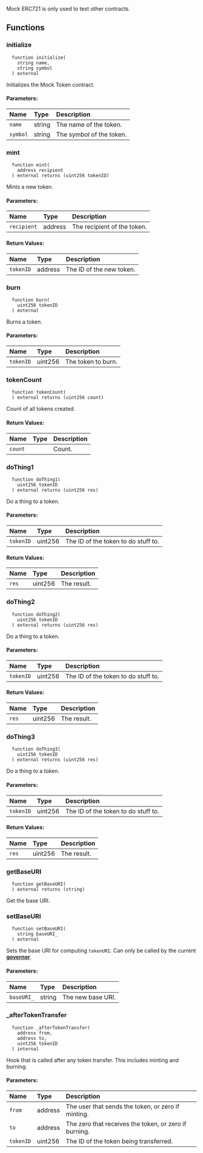 Mock ERC721 is only used to test other contracts.


## Functions
### initialize
```solidity
  function initialize(
    string name,
    string symbol
  ) external
```
Initializes the Mock Token contract.


#### Parameters:
| Name | Type | Description                                                          |
| :--- | :--- | :------------------------------------------------------------------- |
|`name` | string | The name of the token.
|`symbol` | string | The symbol of the token.

### mint
```solidity
  function mint(
    address recipient
  ) external returns (uint256 tokenID)
```
Mints a new token.


#### Parameters:
| Name | Type | Description                                                          |
| :--- | :--- | :------------------------------------------------------------------- |
|`recipient` | address | The recipient of the token.

#### Return Values:
| Name                           | Type          | Description                                                                  |
| :----------------------------- | :------------ | :--------------------------------------------------------------------------- |
|`tokenID`| address | The ID of the new token.
### burn
```solidity
  function burn(
    uint256 tokenID
  ) external
```
Burns a token.


#### Parameters:
| Name | Type | Description                                                          |
| :--- | :--- | :------------------------------------------------------------------- |
|`tokenID` | uint256 | The token to burn.

### tokenCount
```solidity
  function tokenCount(
  ) external returns (uint256 count)
```
Count of all tokens created.



#### Return Values:
| Name                           | Type          | Description                                                                  |
| :----------------------------- | :------------ | :--------------------------------------------------------------------------- |
|`count`|  | Count.
### doThing1
```solidity
  function doThing1(
    uint256 tokenID
  ) external returns (uint256 res)
```
Do a thing to a token.


#### Parameters:
| Name | Type | Description                                                          |
| :--- | :--- | :------------------------------------------------------------------- |
|`tokenID` | uint256 | The ID of the token to do stuff to.

#### Return Values:
| Name                           | Type          | Description                                                                  |
| :----------------------------- | :------------ | :--------------------------------------------------------------------------- |
|`res`| uint256 | The result.
### doThing2
```solidity
  function doThing2(
    uint256 tokenID
  ) external returns (uint256 res)
```
Do a thing to a token.


#### Parameters:
| Name | Type | Description                                                          |
| :--- | :--- | :------------------------------------------------------------------- |
|`tokenID` | uint256 | The ID of the token to do stuff to.

#### Return Values:
| Name                           | Type          | Description                                                                  |
| :----------------------------- | :------------ | :--------------------------------------------------------------------------- |
|`res`| uint256 | The result.
### doThing3
```solidity
  function doThing3(
    uint256 tokenID
  ) external returns (uint256 res)
```
Do a thing to a token.


#### Parameters:
| Name | Type | Description                                                          |
| :--- | :--- | :------------------------------------------------------------------- |
|`tokenID` | uint256 | The ID of the token to do stuff to.

#### Return Values:
| Name                           | Type          | Description                                                                  |
| :----------------------------- | :------------ | :--------------------------------------------------------------------------- |
|`res`| uint256 | The result.
### getBaseURI
```solidity
  function getBaseURI(
  ) external returns (string)
```
Get the base URI.



### setBaseURI
```solidity
  function setBaseURI(
    string baseURI_
  ) external
```
Sets the base URI for computing `tokenURI`.
Can only be called by the current [**governor**](/docs/protocol/governance).


#### Parameters:
| Name | Type | Description                                                          |
| :--- | :--- | :------------------------------------------------------------------- |
|`baseURI_` | string | The new base URI.

### _afterTokenTransfer
```solidity
  function _afterTokenTransfer(
    address from,
    address to,
    uint256 tokenID
  ) internal
```
Hook that is called after any token transfer. This includes minting and burning.


#### Parameters:
| Name | Type | Description                                                          |
| :--- | :--- | :------------------------------------------------------------------- |
|`from` | address | The user that sends the token, or zero if minting.
|`to` | address | The zero that receives the token, or zero if burning.
|`tokenID` | uint256 | The ID of the token being transferred.

